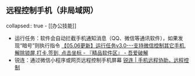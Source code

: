 ## 远程控制手机（非局域网）
collapsed:: true
	- [[办公技能]]
- 运行任务：软件会自动拦截手机通知消息（QQ、微信等通讯软件），如果发现“暗号”则执行指令 [【05.06更新】运行任务v3.0---支持微信控制其它手机,解除锁屏,打卡,签到, 点击坐标 - 『精品软件区』 - 吾爱破解 ](https://www.52pojie.cn/thread-1757162-1-1.html)
- 锐连：通过微信小程序或网页远程控制手机屏幕 [锐连 | 手机远程协助，远程控制](https://remobax.top/)